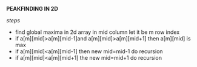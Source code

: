 **PEAKFINDING IN 2D**

*steps*
- find global maxima in 2d array in mid column let it be m row index
- if a[m][mid]>a[m][mid-1]and a[m][mid]>a[m][mid+1] then a[m][mid] is max
- if a[m][mid]<a[m][mid-1] then new mid=mid-1 do recursion
- if a[m][mid]<a[m][mid+1] the  new mid=mid+1 do recursion




